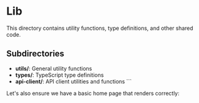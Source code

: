 # Lib

This directory contains utility functions, type definitions, and other shared code.

## Subdirectories

- **utils/**: General utility functions
- **types/**: TypeScript type definitions
- **api-client/**: API client utilities and functions
\`\`\`

Let's also ensure we have a basic home page that renders correctly:
